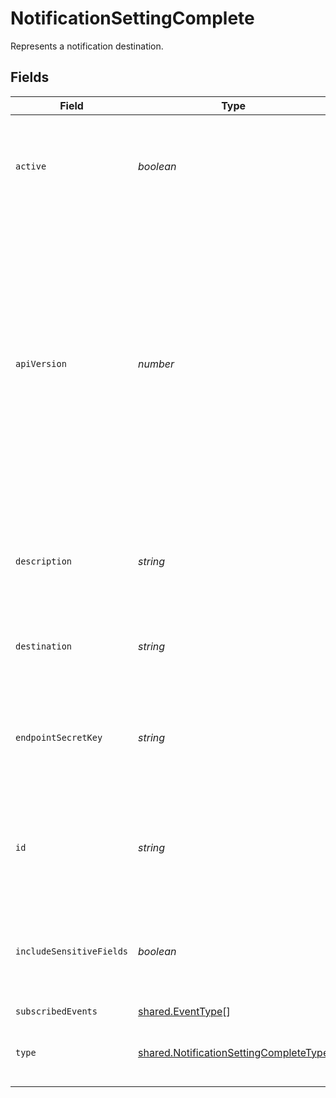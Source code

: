 # NotificationSettingComplete

Represents a notification destination.


## Fields

| Field                                                                                                                                                                                                             | Type                                                                                                                                                                                                              | Required                                                                                                                                                                                                          | Description                                                                                                                                                                                                       | Example                                                                                                                                                                                                           |
| ----------------------------------------------------------------------------------------------------------------------------------------------------------------------------------------------------------------- | ----------------------------------------------------------------------------------------------------------------------------------------------------------------------------------------------------------------- | ----------------------------------------------------------------------------------------------------------------------------------------------------------------------------------------------------------------- | ----------------------------------------------------------------------------------------------------------------------------------------------------------------------------------------------------------------- | ----------------------------------------------------------------------------------------------------------------------------------------------------------------------------------------------------------------- |
| `active`                                                                                                                                                                                                          | *boolean*                                                                                                                                                                                                         | :heavy_minus_sign:                                                                                                                                                                                                | Whether Paddle should try to deliver events to this notification destination.                                                                                                                                     |                                                                                                                                                                                                                   |
| `apiVersion`                                                                                                                                                                                                      | *number*                                                                                                                                                                                                          | :heavy_minus_sign:                                                                                                                                                                                                | API version that returned objects for events should conform to. Must be a valid version of the Paddle API. Cannot be a version older than your account default. Defaults to your account default if not included. |                                                                                                                                                                                                                   |
| `description`                                                                                                                                                                                                     | *string*                                                                                                                                                                                                          | :heavy_minus_sign:                                                                                                                                                                                                | Short description for this notification destination. Shown in the Paddle Dashboard.                                                                                                                               |                                                                                                                                                                                                                   |
| `destination`                                                                                                                                                                                                     | *string*                                                                                                                                                                                                          | :heavy_minus_sign:                                                                                                                                                                                                | Webhook endpoint URL or email address.                                                                                                                                                                            |                                                                                                                                                                                                                   |
| `endpointSecretKey`                                                                                                                                                                                               | *string*                                                                                                                                                                                                          | :heavy_minus_sign:                                                                                                                                                                                                | Webhook destination secret key, prefixed with `pdl_ntfset_`. Used for signature verification.                                                                                                                     |                                                                                                                                                                                                                   |
| `id`                                                                                                                                                                                                              | *string*                                                                                                                                                                                                          | :heavy_minus_sign:                                                                                                                                                                                                | Unique Paddle ID for this notification setting, prefixed with `ntfset_`.                                                                                                                                          | ntfset_01gt21c5pdx9q1e4mh1xrsjjn6                                                                                                                                                                                 |
| `includeSensitiveFields`                                                                                                                                                                                          | *boolean*                                                                                                                                                                                                         | :heavy_minus_sign:                                                                                                                                                                                                | Whether potentially sensitive fields should be sent to this notification destination.                                                                                                                             |                                                                                                                                                                                                                   |
| `subscribedEvents`                                                                                                                                                                                                | [shared.EventType](../../../sdk/models/shared/eventtype.md)[]                                                                                                                                                     | :heavy_minus_sign:                                                                                                                                                                                                | N/A                                                                                                                                                                                                               |                                                                                                                                                                                                                   |
| `type`                                                                                                                                                                                                            | [shared.NotificationSettingCompleteType](../../../sdk/models/shared/notificationsettingcompletetype.md)                                                                                                           | :heavy_minus_sign:                                                                                                                                                                                                | Where notifications should be sent for this destination.                                                                                                                                                          |                                                                                                                                                                                                                   |